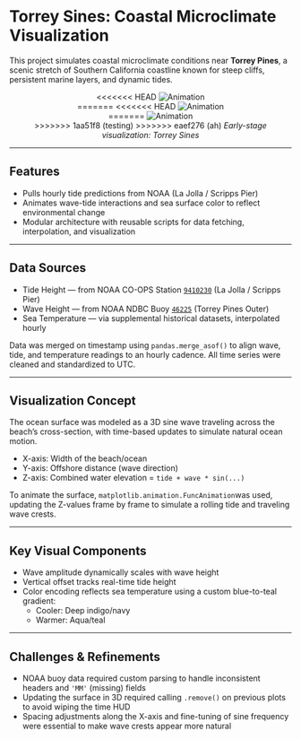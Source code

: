 # Torrey Sines: Coastal Microclimate Visualization

This project simulates coastal microclimate conditions near **Torrey Pines**, a scenic stretch of Southern California coastline known for steep cliffs, persistent marine layers, and dynamic tides.

<p align="center">
<<<<<<< HEAD
  <img src="torreysineswnoise.gif" alt="Animation"><br>
=======
<<<<<<< HEAD
  <img src="trimmed_torreysines.gif" alt="Animation"><br>
=======
  <img src="torreysineswnoise.gif" alt="Animation"><br>
>>>>>>> 1aa51f8 (testing)
>>>>>>> eaef276 (ah)
  <i>Early-stage visualization: Torrey Sines</i>
</p>

---

## Features

- Pulls hourly tide predictions from NOAA (La Jolla / Scripps Pier)
- Animates wave-tide interactions and sea surface color to reflect environmental change
- Modular architecture with reusable scripts for data fetching, interpolation, and visualization

---

## Data Sources

- Tide Height — from NOAA CO-OPS Station [`9410230`](https://tidesandcurrents.noaa.gov/stationhome.html?id=9410230) (La Jolla / Scripps Pier)
- Wave Height — from NOAA NDBC Buoy [`46225`](https://www.ndbc.noaa.gov/station_page.php?station=46225) (Torrey Pines Outer)
- Sea Temperature — via supplemental historical datasets, interpolated hourly 

Data was merged on timestamp using `pandas.merge_asof()` to align wave, tide, and temperature readings to an hourly cadence. All time series were cleaned and standardized to UTC.

---
## Visualization Concept

The ocean surface was modeled as a 3D sine wave traveling across the beach’s cross-section, with time-based updates to simulate natural ocean motion.

- X-axis: Width of the beach/ocean  
- Y-axis: Offshore distance (wave direction)  
- Z-axis: Combined water elevation = `tide + wave * sin(...)`

To animate the surface, `matplotlib.animation.FuncAnimation`was used, updating the Z-values frame by frame to simulate a rolling tide and traveling wave crests.

---

## Key Visual Components

- Wave amplitude dynamically scales with wave height  
- Vertical offset tracks real-time tide height  
- Color encoding reflects sea temperature using a custom blue-to-teal gradient:
  - Cooler: Deep indigo/navy  
  - Warmer: Aqua/teal

---

## Challenges & Refinements

- NOAA buoy data required custom parsing to handle inconsistent headers and `'MM'` (missing) fields  
- Updating the surface in 3D required calling `.remove()` on previous plots to avoid wiping the time HUD  
- Spacing adjustments along the X-axis and fine-tuning of sine frequency were essential to make wave crests appear more natural
